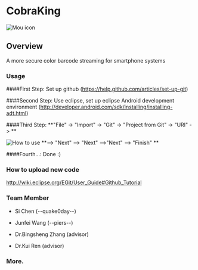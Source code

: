 CobraKing
=========
![Mou icon](https://encrypted-tbn1.gstatic.com/images?q=tbn:ANd9GcRz30BA1WN2_iz0sHKpWplT01P9XLpMHUgCHqDdSBiYnqHQq-NhVQ)

## Overview

A more secure color barcode streaming for smartphone systems

### Usage

####First Step: 
Set up github (<https://help.github.com/articles/set-up-git>)

####Second Step: 
Use eclipse, set up eclipse Android development environment (<http://developer.android.com/sdk/installing/installing-adt.html>)

####Third Step: 
**"File" -> "Import" -> "Git" -> "Project from Git" -> "URI" -> **

![How to use](https://www.evernote.com/shard/s47/sh/b12d02af-a14b-46d4-bd4b-651bd1c735aa/0ff380839118a70188d31c6c0c5fe9ba/res/91040c64-70ba-41b6-ab15-c8e070930584/skitch.png?resizeSmall&width=832) 
**--> "Next" --> "Next" -->"Next" --> "Finish" **

####Fourth…: 
Done :)

### How to upload new code
<http://wiki.eclipse.org/EGit/User_Guide#Github_Tutorial>

### Team Member
* Si Chen (--quake0day--)

* Junfei Wang (--piers--)

* Dr.Bingsheng Zhang (advisor)

* Dr.Kui Ren (advisor)

### More.
